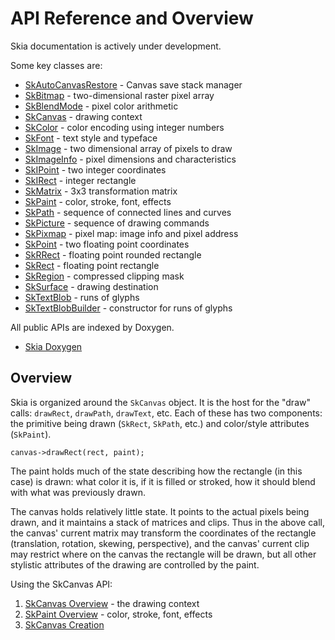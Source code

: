 API Reference and Overview
==========================

Skia documentation is actively under development.

Some key classes are:

*   [SkAutoCanvasRestore](https://api.skia.org/classSkAutoCanvasRestore.html#details) - Canvas save stack manager
*   [SkBitmap](https://api.skia.org/classSkBitmap.html#details) - two-dimensional raster pixel array
*   [SkBlendMode](https://api.skia.org/SkBlendMode_8h.html) - pixel color arithmetic
*   [SkCanvas](https://api.skia.org/classSkCanvas.html#details) - drawing context
*   [SkColor](https://api.skia.org/SkColor_8h.html) - color encoding using integer numbers
*   [SkFont](https://api.skia.org/classSkFont.html#details) - text style and typeface
*   [SkImage](https://api.skia.org/classSkImage.html#details) - two dimensional array of pixels to draw
*   [SkImageInfo](https://api.skia.org/structSkImageInfo.html#details) - pixel dimensions and characteristics
*   [SkIPoint](https://api.skia.org/structSkIPoint.html#details) - two integer coordinates
*   [SkIRect](https://api.skia.org/structSkIRect.html#details) - integer rectangle
*   [SkMatrix](https://api.skia.org/classSkMatrix.html#details) - 3x3 transformation matrix
*   [SkPaint](https://api.skia.org/classSkPaint.html#details) - color, stroke, font, effects
*   [SkPath](https://api.skia.org/classSkPath.html#details) - sequence of connected lines and curves
*   [SkPicture](https://api.skia.org/classSkPicture.html#details) - sequence of drawing commands
*   [SkPixmap](https://api.skia.org/classSkPixmap.html#details) - pixel map: image info and pixel address
*   [SkPoint](https://api.skia.org/structSkPoint.html#details) - two floating point coordinates
*   [SkRRect](https://api.skia.org/classSkRRect.html#details) - floating point rounded rectangle
*   [SkRect](https://api.skia.org/structSkRect.html#details) - floating point rectangle
*   [SkRegion](https://api.skia.org/classSkRegion.html#details) - compressed clipping mask
*   [SkSurface](https://api.skia.org/classSkSurface.html#details) - drawing destination
*   [SkTextBlob](https://api.skia.org/classSkTextBlob.html#details) - runs of glyphs
*   [SkTextBlobBuilder](https://api.skia.org/classSkTextBlobBuilder.html#details) - constructor for runs of glyphs

All public APIs are indexed by Doxygen.

*   [Skia Doxygen](https://api.skia.org)

## Overview

Skia is organized around the `SkCanvas` object. It is the host for the
"draw" calls: `drawRect`, `drawPath`, `drawText`, etc. Each of these
has two components: the primitive being drawn (`SkRect`, `SkPath`, etc.)
and color/style attributes (`SkPaint`).

<!--?prettify lang=cc?-->

    canvas->drawRect(rect, paint);

The paint holds much of the state describing how the rectangle (in
this case) is drawn: what color it is, if it is filled or stroked, how
it should blend with what was previously drawn.

The canvas holds relatively little state. It points to the actual
pixels being drawn, and it maintains a stack of matrices and
clips. Thus in the above call, the canvas' current matrix may
transform the coordinates of the rectangle (translation, rotation,
skewing, perspective), and the canvas' current clip may restrict where
on the canvas the rectangle will be drawn, but all other stylistic
attributes of the drawing are controlled by the paint.

Using the SkCanvas API:

1.  [SkCanvas Overview](/user/api/skcanvas_overview) - the drawing context
2.  [SkPaint Overview](/user/api/skpaint_overview) - color, stroke, font, effects
3.  [SkCanvas Creation](/user/api/skcanvas_creation)

